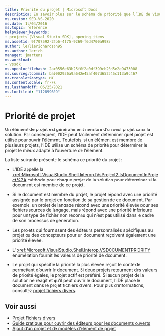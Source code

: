 ```yaml
---
title: Priorité du projet | Microsoft Docs
description: En savoir plus sur le schéma de priorité que l’IDE de Visual Studio utilise détermine le meilleur projet pour l’ouverture d’un élément si l’élément est membre de plusieurs projets.
ms.custom: SEO-VS-2020
ms.date: 11/04/2016
ms.topic: reference
helpviewer_keywords:
- projects [Visual Studio SDK], opening items
ms.assetid: 9f707592-2fb6-4f75-9269-f6d4700a998e
author: leslierichardson95
ms.author: lerich
manager: jmartens
ms.workload:
- vssdk
ms.openlocfilehash: 2ac0556e63b25f0f2a0df399cb23d5e2e9473008
ms.sourcegitcommit: bab002936a9a642e45af407d652345c113a9c467
ms.translationtype: MT
ms.contentlocale: fr-FR
ms.lasthandoff: 06/25/2021
ms.locfileid: "112899639"
---
```

# <a name="project-priority"></a>Priorité de projet
Un élément de projet est généralement membre d’un seul projet dans la solution. Par conséquent, l’IDE peut facilement déterminer quel projet est utilisé pour ouvrir l’élément. Toutefois, si un élément est membre de plusieurs projets, l’IDE utilise un schéma de priorité pour déterminer le projet le mieux adapté à l’ouverture de l’élément.

 La liste suivante présente le schéma de priorité du projet :

- L’IDE appelle la <xref:Microsoft.VisualStudio.Shell.Interop.IVsProject2.IsDocumentInProject%2A> méthode pour chaque projet de la solution pour déterminer si le document est membre de ce projet.

- Si le document est membre du projet, le projet répond avec une priorité assignée par le projet en fonction de sa gestion de ce document. Par exemple, un projet de langage répond avec une priorité élevée pour ses fichiers sources de langage, mais répond avec une priorité inférieure pour un type de fichier non reconnu qui n’est pas utilisé dans le cadre de son processus de génération.

- Les projets qui fournissent des éditeurs personnalisés spécifiques au projet ou des concepteurs pour un document reçoivent également une priorité élevée.

- L' <xref:Microsoft.VisualStudio.Shell.Interop.VSDOCUMENTPRIORITY> énumération fournit les valeurs de priorité de document.

- Le projet qui spécifie la priorité la plus élevée reçoit le contexte permettant d’ouvrir le document. Si deux projets retournent des valeurs de priorité égales, le projet actif est préféré. Si aucun projet de la solution ne réagit et qu’il peut ouvrir le document, l’IDE place le document dans le projet fichiers divers. Pour plus d’informations, consultez [projet fichiers divers](../../extensibility/internals/miscellaneous-files-project.md).

## <a name="see-also"></a>Voir aussi
- [Projet Fichiers divers](../../extensibility/internals/miscellaneous-files-project.md)
- [Guide pratique pour ouvrir des éditeurs pour les documents ouverts](../../extensibility/how-to-open-editors-for-open-documents.md)
- [Ajout d’un projet et de modèles d’élément de projet](../../extensibility/internals/adding-project-and-project-item-templates.md)
